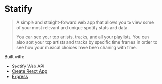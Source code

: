 # Statify
> A simple and straight-forward web app that allows you to view some of your most relevant and unique spotify stats and data.
>
> You can see your top artists, tracks, and all your playlists. You can also sort your top artists and tracks by specific time frames in order to see how your musical 
> choices have been chaning with time.

Built with:

- [Spotify Web API](https://developer.spotify.com/documentation/web-api/)
- [Create React App](https://github.com/facebook/create-react-app)
- [Express](https://expressjs.com/)

